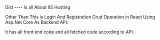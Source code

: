 Dist ----  Is all About  IIS Hosting 

Other Than This is Login And Registration Crud Operation in React Using Asp.Net Core As Backend API.

It has all front end code and all fetched code according to API.

